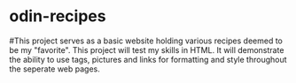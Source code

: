 # odin-recipes
#This project serves as a basic website holding various recipes deemed to be my "favorite". This project will test my skills in HTML. It will demonstrate the ability to use tags, pictures and links for formatting and style throughout the seperate web pages.